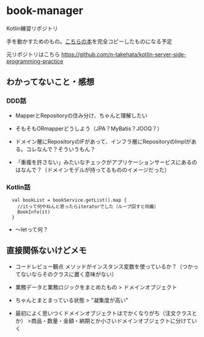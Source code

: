 # book-manager
Kotlin練習リポジトリ

手を動かすためのもの。[こちらの本](https://www.amazon.co.jp/Kotlin-%E3%82%B5%E3%83%BC%E3%83%90%E3%83%BC%E3%82%B5%E3%82%A4%E3%83%89%E3%83%97%E3%83%AD%E3%82%B0%E3%83%A9%E3%83%9F%E3%83%B3%E3%82%B0%E5%AE%9F%E8%B7%B5%E9%96%8B%E7%99%BA-%E7%AB%B9%E7%AB%AF-%E5%B0%9A%E4%BA%BA/dp/4297118599)を完全コピーしたものになる予定

元リポジトリはこちら
https://github.com/n-takehata/kotlin-server-side-programming-practice

## わかってないこと・感想

### DDD話
 * MapperとRepositoryの住み分け、ちゃんと理解したい

 * そもそもORmapperどうしよう（JPA？MyBatis？JOOQ？）
 
 * ドメイン層にRepositoryのIFがあって、インフラ層にRepositoryのImplがある。コレなんで？そういうもん？

 * 「重複を許さない」みたいなチェックがアプリケーションサービスにあるのはなんで？（ドメインモデルが持ってるもののイメージだった）

### Kotlin話
```
  val bookList = bookService.getList().map {
    //itって何やねんと思ったらiteratorでした（ループ回すと同義）
    BookInfo(it)
  }
```

* 〜letって何？

## 直接関係ないけどメモ

* コードレビュー観点 メソッドがインスタンス変数を使っているか？（つかってないならそのクラスに置く意味がない）

* 業務データと業務ロジックをまとめたもの > ドメインオブジェクト
* ちゃんとまとまっている状態 > "凝集度が高い"
* 最初によく思いつくドメインオブジェクトはでかくなりがち（注文クラスとか） >商品・数量・金額・納期とか小さいドメインオブジェクトに分けていく